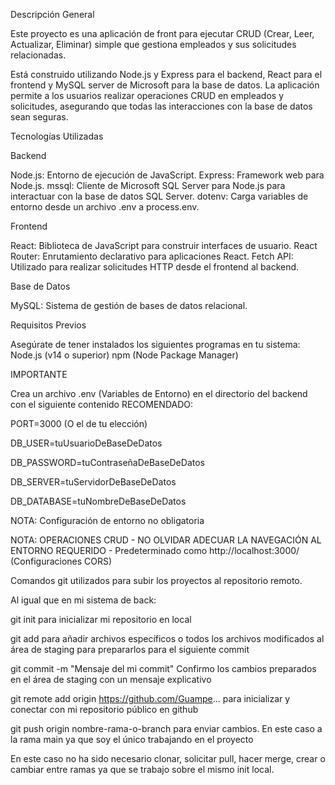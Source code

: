 Descripción General

Este proyecto es una aplicación de front para ejecutar CRUD (Crear, Leer, Actualizar, Eliminar) simple que gestiona 
empleados y sus solicitudes relacionadas. 

Está construido utilizando Node.js y Express para el backend, React para el frontend y MySQL server de Microsoft para la base de datos. 
La aplicación permite a los usuarios realizar operaciones CRUD en empleados y solicitudes, asegurando que todas las interacciones con la base de datos sean seguras.


Tecnologías Utilizadas

Backend

Node.js: Entorno de ejecución de JavaScript.
Express: Framework web para Node.js.
mssql: Cliente de Microsoft SQL Server para Node.js para interactuar con la base de datos SQL Server.
dotenv: Carga variables de entorno desde un archivo .env a process.env.


Frontend

React: Biblioteca de JavaScript para construir interfaces de usuario.
React Router: Enrutamiento declarativo para aplicaciones React.
Fetch API: Utilizado para realizar solicitudes HTTP desde el frontend al backend.

Base de Datos

MySQL: Sistema de gestión de bases de datos relacional.



Requisitos Previos

Asegúrate de tener instalados los siguientes programas en tu sistema:
Node.js (v14 o superior)
npm (Node Package Manager)


IMPORTANTE

Crea un archivo .env (Variables de Entorno) en el directorio del backend con el siguiente contenido RECOMENDADO:

PORT=3000 (O el de tu elección)

DB_USER=tuUsuarioDeBaseDeDatos

DB_PASSWORD=tuContraseñaDeBaseDeDatos

DB_SERVER=tuServidorDeBaseDeDatos

DB_DATABASE=tuNombreDeBaseDeDatos


NOTA: Configuración de entorno no obligatoria

NOTA: OPERACIONES CRUD - NO OLVIDAR ADECUAR LA NAVEGACIÓN AL ENTORNO REQUERIDO - Predeterminado como http://localhost:3000/ (Configuraciones CORS)



Comandos git utilizados para subir los proyectos al repositorio remoto.


Al igual que en mi sistema de back: 


git init para inicializar mi repositorio en local

git add para añadir archivos específicos o todos los archivos modificados al área de staging para prepararlos para el siguiente commit

git commit -m "Mensaje del mi commit" Confirmo los cambios preparados en el área de staging con un mensaje explicativo

git remote add origin https://github.com/Guampe... para inicializar y conectar con mi repositorio público en github

git push origin nombre-rama-o-branch para enviar cambios. En este caso a la rama main ya que soy el único trabajando en el proyecto

En este caso no ha sido necesario clonar, solicitar pull, hacer merge, crear o cambiar entre ramas ya que se trabajo sobre el mismo init local.





